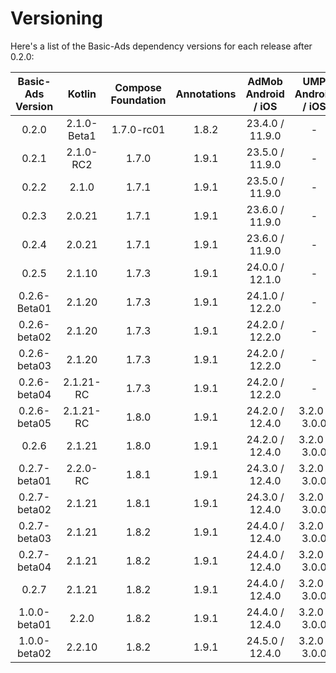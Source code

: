 # Versioning

Here's a list of the Basic-Ads dependency versions for each release after 0.2.0:

| Basic-Ads<br/>Version |   Kotlin    | Compose<br/>Foundation | Annotations | AdMob<br/>Android / iOS | UMP<br/>Android / iOS |
|:---------------------:|:-----------:|:----------------------:|:-----------:|:-----------------------:|:---------------------:|
|         0.2.0         | 2.1.0-Beta1 |       1.7.0-rc01       |    1.8.2    |     23.4.0 / 11.9.0     |           -           |
|         0.2.1         |  2.1.0-RC2  |         1.7.0          |    1.9.1    |     23.5.0 / 11.9.0     |           -           |
|         0.2.2         |    2.1.0    |         1.7.1          |    1.9.1    |     23.5.0 / 11.9.0     |           -           |
|         0.2.3         |   2.0.21    |         1.7.1          |    1.9.1    |     23.6.0 / 11.9.0     |           -           |
|         0.2.4         |   2.0.21    |         1.7.1          |    1.9.1    |     23.6.0 / 11.9.0     |           -           |
|         0.2.5         |   2.1.10    |         1.7.3          |    1.9.1    |     24.0.0 / 12.1.0     |           -           |
|     0.2.6-Beta01      |   2.1.20    |         1.7.3          |    1.9.1    |     24.1.0 / 12.2.0     |           -           |
|     0.2.6-beta02      |   2.1.20    |         1.7.3          |    1.9.1    |     24.2.0 / 12.2.0     |           -           |
|     0.2.6-beta03      |   2.1.20    |         1.7.3          |    1.9.1    |     24.2.0 / 12.2.0     |           -           |
|     0.2.6-beta04      |  2.1.21-RC  |         1.7.3          |    1.9.1    |     24.2.0 / 12.2.0     |           -           |
|     0.2.6-beta05      |  2.1.21-RC  |         1.8.0          |    1.9.1    |     24.2.0 / 12.4.0     |     3.2.0 / 3.0.0     |
|         0.2.6         |   2.1.21    |         1.8.0          |    1.9.1    |     24.2.0 / 12.4.0     |     3.2.0 / 3.0.0     |
|     0.2.7-beta01      |  2.2.0-RC   |         1.8.1          |    1.9.1    |     24.3.0 / 12.4.0     |     3.2.0 / 3.0.0     |
|     0.2.7-beta02      |   2.1.21    |         1.8.1          |    1.9.1    |     24.3.0 / 12.4.0     |     3.2.0 / 3.0.0     |
|     0.2.7-beta03      |   2.1.21    |         1.8.2          |    1.9.1    |     24.4.0 / 12.4.0     |     3.2.0 / 3.0.0     |
|     0.2.7-beta04      |   2.1.21    |         1.8.2          |    1.9.1    |     24.4.0 / 12.4.0     |     3.2.0 / 3.0.0     |
|         0.2.7         |   2.1.21    |         1.8.2          |    1.9.1    |     24.4.0 / 12.4.0     |     3.2.0 / 3.0.0     |
|     1.0.0-beta01      |    2.2.0    |         1.8.2          |    1.9.1    |     24.4.0 / 12.4.0     |     3.2.0 / 3.0.0     |
|     1.0.0-beta02      |   2.2.10    |         1.8.2          |    1.9.1    |     24.5.0 / 12.4.0     |     3.2.0 / 3.0.0     |